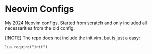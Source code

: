 # Neovim Configs

My 2024 Neovim configs. Started from scratch and only included all necessarities from the old config. 

[!NOTE]
The repo does not include the init.vim, but is just a easy:
```vim
lua require("init")
```
